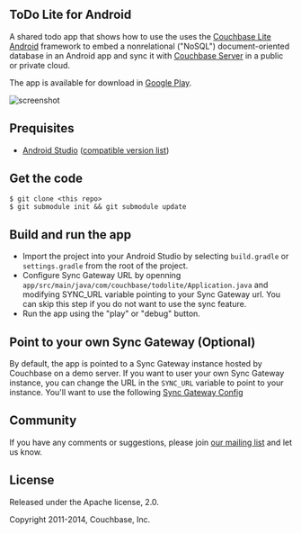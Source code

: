 ## ToDo Lite for Android

A shared todo app that shows how to use the uses the [Couchbase Lite Android](https://github.com/couchbase/couchbase-lite-android) framework to embed a nonrelational ("NoSQL") document-oriented database in an Android app and sync it with [Couchbase Server](http://www.couchbase.com/nosql-databases/couchbase-server) in a public or private cloud.

The app is available for download in [Google Play](https://play.google.com/store/apps/details?id=com.couchbase.todolite&hl=en).

![screenshot](http://cl.ly/image/0C2N2F1X3J2a/todolite_screenshot.png)

## Prequisites

* [Android Studio](http://developer.android.com/sdk/installing/studio.html) ([compatible version list](https://github.com/couchbase/couchbase-lite-android#building-couchbase-lite-master-branch-from-source))

## Get the code

```
$ git clone <this repo>
$ git submodule init && git submodule update
```

## Build and run the app

* Import the project into your Android Studio by selecting `build.gradle` or `settings.gradle` from the root of the project.
* Configure Sync Gateway URL by openning `app/src/main/java/com/couchbase/todolite/Application.java` and modifying SYNC_URL variable pointing to your Sync Gateway url. You can skip this step if you do not want to use the sync feature.
* Run the app using the "play" or "debug" button.

## Point to your own Sync Gateway (Optional)

By default, the app is pointed to a Sync Gateway instance hosted by Couchbase on a demo server.  If you want to user your own Sync Gateway instance, you can change the URL in the `SYNC_URL` variable to point to your instance.  You'll want to use the following [Sync Gateway Config](https://github.com/couchbaselabs/ToDoLite-iOS/blob/master/sync-gateway-config.json)

## Community

If you have any comments or suggestions, please join [our mailing list](https://groups.google.com/forum/#!forum/mobile-couchbase) and let us know.

## License

Released under the Apache license, 2.0.

Copyright 2011-2014, Couchbase, Inc.
